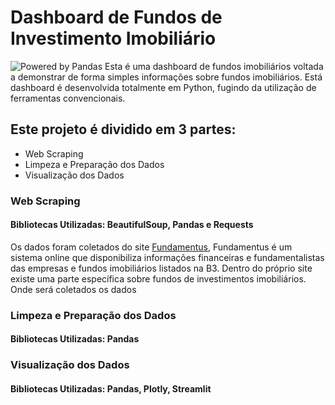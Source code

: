 # Dashboard de Fundos de Investimento Imobiliário
![Powered by Pandas](https://github.com/pandas-dev/pandas/raw/main/web/pandas/static/img/pandas_mark.svg)
Esta é uma dashboard de fundos imobiliários voltada a demonstrar de forma simples informações sobre fundos imobiliários. Está dashboard é desenvolvida totalmente em Python, fugindo da utilização de ferramentas convencionais.

## Este projeto é dividido em 3 partes:
  - Web Scraping
  - Limpeza e Preparação dos Dados
  - Visualização dos Dados
### Web Scraping
#### Bibliotecas Utilizadas: BeautifulSoup, Pandas e Requests
Os dados foram coletados do site [Fundamentus](https://fundamentus.com.br/), Fundamentus é um sistema online que disponibiliza informações financeiras e fundamentalistas das empresas e fundos imobiliários listados na B3. Dentro do próprio site existe uma parte específica sobre fundos de investimentos imobiliários. Onde será coletados os dados

### Limpeza e Preparação dos Dados
#### Bibliotecas Utilizadas: Pandas

### Visualização dos Dados
#### Bibliotecas Utilizadas: Pandas, Plotly, Streamlit

